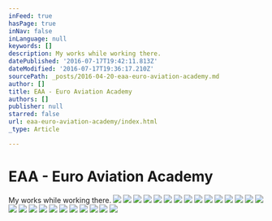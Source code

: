 ```yaml
---
inFeed: true
hasPage: true
inNav: false
inLanguage: null
keywords: []
description: My works while working there.
datePublished: '2016-07-17T19:42:11.813Z'
dateModified: '2016-07-17T19:36:17.210Z'
sourcePath: _posts/2016-04-20-eaa-euro-aviation-academy.md
author: []
title: EAA - Euro Aviation Academy
authors: []
publisher: null
starred: false
url: eaa-euro-aviation-academy/index.html
_type: Article

---
```

# EAA - Euro Aviation Academy

My works while working there.
![](https://s3-us-west-2.amazonaws.com/the-grid-img/p/90114d3053938b6f2fbabe0e0926bd835bd5527b.jpg)
![](https://the-grid-user-content.s3-us-west-2.amazonaws.com/6a535e66-2986-4ed9-a164-d0552d44bbe5.jpg)
![](https://s3-us-west-2.amazonaws.com/the-grid-img/p/b2be39803627006015aa3c137ed52b7717b0e2da.jpg)
![](https://the-grid-user-content.s3-us-west-2.amazonaws.com/ecff4eb3-bccd-4b21-a75b-1a4442166fad.jpg)
![](https://s3-us-west-2.amazonaws.com/the-grid-img/p/74967d27eb76675a76b4e13b6ac92fa8d083a968.jpg)
![](https://s3-us-west-2.amazonaws.com/the-grid-img/p/1ef7c2cc3ca6e46fd2d083084e94e879c2bc8b29.jpg)
![](https://the-grid-user-content.s3-us-west-2.amazonaws.com/116b1779-a65f-4a7a-8cde-e34880874a37.jpg)
![](https://the-grid-user-content.s3-us-west-2.amazonaws.com/a9a65581-f035-4758-961e-0eedfe1c9249.jpg)
![](https://the-grid-user-content.s3-us-west-2.amazonaws.com/7c3dba8b-3a01-4c31-acf0-36d70acc683e.jpg)
![](https://the-grid-user-content.s3-us-west-2.amazonaws.com/fa13fb9d-2179-4f88-bc59-33b5ca5ca859.jpg)
![](https://the-grid-user-content.s3-us-west-2.amazonaws.com/ba5a6683-0c25-472a-8477-eca299552a90.jpg)
![](https://the-grid-user-content.s3-us-west-2.amazonaws.com/1727828b-7657-4346-b1e9-819dedbd1341.jpg)
![](https://s3-us-west-2.amazonaws.com/the-grid-img/p/20c49c46073e1bba0646aded12bc7b391d729fae.jpg)
![](https://the-grid-user-content.s3-us-west-2.amazonaws.com/4e8d342c-c381-49f0-9cb5-b544dc98a613.jpg)
![](https://the-grid-user-content.s3-us-west-2.amazonaws.com/dcf1335e-8e16-4e26-95b6-1618c9174fb9.jpg)
![](https://the-grid-user-content.s3-us-west-2.amazonaws.com/8dff3c31-5d51-4daa-97f2-af8fa805b326.jpg)
![](https://the-grid-user-content.s3-us-west-2.amazonaws.com/eba15807-bcd8-48d8-8020-c6b6065391c8.jpg)
![](https://the-grid-user-content.s3-us-west-2.amazonaws.com/9fce7679-0fbe-4a55-a17d-10e28eb954bc.jpg)
![](https://s3-us-west-2.amazonaws.com/the-grid-img/p/5d78f868924bcc941008b3d64532422d19910b66.jpg)
![](https://the-grid-user-content.s3-us-west-2.amazonaws.com/c737ddd6-c3a1-4b46-9979-54de9546a92e.jpg)
![](https://the-grid-user-content.s3-us-west-2.amazonaws.com/74cf7a62-e2ed-4cd3-b9fc-5ca6677bf5fd.jpg)
![](https://the-grid-user-content.s3-us-west-2.amazonaws.com/06d714ac-11c2-4063-8fe4-4e2bccf5835a.jpg)
![](https://the-grid-user-content.s3-us-west-2.amazonaws.com/fd1e6d47-dd79-40ca-8275-c8f823ae73a3.jpg)
![](https://the-grid-user-content.s3-us-west-2.amazonaws.com/239910b9-3bc9-4d26-81b6-1506a661e700.jpg)
![](https://the-grid-user-content.s3-us-west-2.amazonaws.com/a2b19b52-89ce-48bd-bf54-6fef9745e3dc.jpg)
![](https://the-grid-user-content.s3-us-west-2.amazonaws.com/da6888ee-e80b-4dd5-b78c-d63c20f06957.jpg)